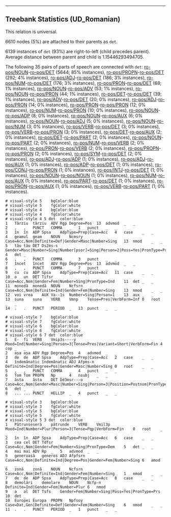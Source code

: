 

--------------------------------------------------------------------------------

## Treebank Statistics (UD_Romanian)

This relation is universal.

6610 nodes (5%) are attached to their parents as `det`.

6139 instances of `det` (93%) are right-to-left (child precedes parent).
Average distance between parent and child is 1.15446293494705.

The following 35 pairs of parts of speech are connected with `det`: [ro-pos/NOUN]()-[ro-pos/DET]() (5644; 85% instances), [ro-pos/PROPN]()-[ro-pos/DET]() (292; 4% instances), [ro-pos/ADJ]()-[ro-pos/DET]() (186; 3% instances), [ro-pos/NUM]()-[ro-pos/DET]() (176; 3% instances), [ro-pos/PRON]()-[ro-pos/DET]() (68; 1% instances), [ro-pos/NOUN]()-[ro-pos/ADV]() (53; 1% instances), [ro-pos/NOUN]()-[ro-pos/PRON]() (44; 1% instances), [ro-pos/DET]()-[ro-pos/DET]() (39; 1% instances), [ro-pos/ADV]()-[ro-pos/DET]() (20; 0% instances), [ro-pos/ADJ]()-[ro-pos/PRON]() (14; 0% instances), [ro-pos/PRON]()-[ro-pos/PRON]() (12; 0% instances), [ro-pos/NUM]()-[ro-pos/PRON]() (10; 0% instances), [ro-pos/NOUN]()-[ro-pos/ADP]() (8; 0% instances), [ro-pos/NOUN]()-[ro-pos/AUX]() (6; 0% instances), [ro-pos/NOUN]()-[ro-pos/ADJ]() (5; 0% instances), [ro-pos/NOUN]()-[ro-pos/NUM]() (3; 0% instances), [ro-pos/VERB]()-[ro-pos/DET]() (3; 0% instances), [ro-pos/VERB]()-[ro-pos/PRON]() (3; 0% instances), [ro-pos/DET]()-[ro-pos/AUX]() (2; 0% instances), [ro-pos/DET]()-[ro-pos/PART]() (2; 0% instances), [ro-pos/NOUN]()-[ro-pos/PART]() (2; 0% instances), [ro-pos/NUM]()-[ro-pos/VERB]() (2; 0% instances), [ro-pos/PRON]()-[ro-pos/VERB]() (2; 0% instances), [ro-pos/PROPN]()-[ro-pos/PRON]() (2; 0% instances), [ro-pos/SYM]()-[ro-pos/DET]() (2; 0% instances), [ro-pos/ADJ]()-[ro-pos/ADP]() (1; 0% instances), [ro-pos/ADJ]()-[ro-pos/AUX]() (1; 0% instances), [ro-pos/ADP]()-[ro-pos/DET]() (1; 0% instances), [ro-pos/CONJ]()-[ro-pos/PRON]() (1; 0% instances), [ro-pos/INTJ]()-[ro-pos/DET]() (1; 0% instances), [ro-pos/NOUN]()-[ro-pos/NOUN]() (1; 0% instances), [ro-pos/NUM]()-[ro-pos/AUX]() (1; 0% instances), [ro-pos/PART]()-[ro-pos/DET]() (1; 0% instances), [ro-pos/PRON]()-[ro-pos/AUX]() (1; 0% instances), [ro-pos/VERB]()-[ro-pos/PART]() (1; 0% instances).


~~~ conllu
# visual-style 5	bgColor:blue
# visual-style 5	fgColor:white
# visual-style 4	bgColor:blue
# visual-style 4	fgColor:white
# visual-style 4 5 det	color:blue
1	Târziu	târziu	ADV	Rgp	Degree=Pos	13	advmod	_	_
2	,	,	PUNCT	COMMA	_	1	punct	_	_
3	în	în	ADP	Spsa	AdpType=Prep|Case=Acc	4	case	_	_
4	geamul	geam	NOUN	Ncmsry	Case=Acc,Nom|Definite=Def|Gender=Masc|Number=Sing	13	nmod	_	_
5	tău	tău	DET	Ds2ms-s	Gender=Masc|Number=Sing|Number[psor]=Sing|Person=2|Poss=Yes|PronType=Prs	4	det	_	_
6	,	,	PUNCT	COMMA	_	3	punct	_	_
7	încet	încet	ADV	Rgp	Degree=Pos	13	advmod	_	_
8	,	,	PUNCT	COMMA	_	7	punct	_	_
9	cu	cu	ADP	Spsa	AdpType=Prep|Case=Acc	11	case	_	_
10	o	un	DET	Tifsr	Case=Acc,Nom|Gender=Fem|Number=Sing|PronType=Ind	11	det	_	_
11	monedă	monedă	NOUN	Ncfsrn	Case=Acc,Nom|Definite=Ind|Gender=Fem|Number=Sing	13	nmod	_	_
12	voi	vrea	AUX	Va--1s	Number=Sing|Person=1	13	aux	_	_
13	suna	suna	VERB	Vmnp	Tense=Pres|VerbForm=Inf	0	root	_	_
14	.	.	PUNCT	PERIOD	_	13	punct	_	_

~~~


~~~ conllu
# visual-style 7	bgColor:blue
# visual-style 7	fgColor:white
# visual-style 6	bgColor:blue
# visual-style 6	fgColor:white
# visual-style 6 7 det	color:blue
1	E-	fi	VERB	Vmip3s----y	Mood=Ind|Number=Sing|Person=3|Tense=Pres|Variant=Short|VerbForm=Fin	4	cop	_	_
2	așa	așa	ADV	Rgp	Degree=Pos	4	advmod	_	_
3	de	de	ADP	Spsa	AdpType=Prep|Case=Acc	2	case	_	_
4	îndemânatic	îndemânatic	ADJ	Afpms-n	Definite=Ind|Degree=Pos|Gender=Masc|Number=Sing	0	root	_	_
5	,	,	PUNCT	COMMA	_	4	punct	_	_
6	Tom	Tom	PROPN	Np	_	4	nsubj	_	_
7	ăsta	ăsta	DET	Dd3msr---o	Case=Acc,Nom|Gender=Masc|Number=Sing|Person=3|Position=Postnom|PronType=Dem	6	det	_	_
8	...	...	PUNCT	HELLIP	_	4	punct	_	_

~~~


~~~ conllu
# visual-style 3	bgColor:blue
# visual-style 3	fgColor:white
# visual-style 5	bgColor:blue
# visual-style 5	fgColor:white
# visual-style 5 3 det	color:blue
1	Pătrunseseră	pătrunde	VERB	Vmil3p	Mood=Ind|Number=Plur|Person=3|Tense=Pqp|VerbForm=Fin	0	root	_	_
2	în	în	ADP	Spsa	AdpType=Prep|Case=Acc	6	case	_	_
3	cea	cel	DET	Tdfsr	Case=Acc,Nom|Gender=Fem|Number=Sing|PronType=Dem	5	det	_	_
4	mai	mai	ADV	Rp	_	5	advmod	_	_
5	generoasă	generos	ADJ	Afpfsrn	Case=Acc,Nom|Definite=Ind|Degree=Pos|Gender=Fem|Number=Sing	6	amod	_	_
6	zonă	zonă	NOUN	Ncfsrn	Case=Acc,Nom|Definite=Ind|Gender=Fem|Number=Sing	1	nmod	_	_
7	de	de	ADP	Spsa	AdpType=Prep|Case=Acc	8	case	_	_
8	demolări	demolare	NOUN	Ncfp-n	Definite=Ind|Gender=Fem|Number=Plur	6	nmod	_	_
9	a	al	DET	Tsfs	Gender=Fem|Number=Sing|Poss=Yes|PronType=Prs	10	det	_	_
10	Europei	Europa	PROPN	Npfsoy	Case=Dat,Gen|Definite=Def|Gender=Fem|Number=Sing	6	nmod	_	_
11	.	.	PUNCT	PERIOD	_	1	punct	_	_

~~~


